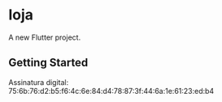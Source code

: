 # loja

A new Flutter project.

## Getting Started

Assinatura digital:
75:6b:76:d2:b5:f6:4c:6e:84:d4:78:87:3f:44:6a:1e:61:23:ed:b4